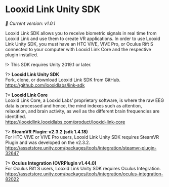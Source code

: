 # Looxid Link Unity SDK

*:rocket: Current version: v1.0.1*

Looxid Link SDK allows you to receive biometric signals in real time from Looxid Link and use them to create VR applications.
In order to use Looxid Link Unity SDK, you must have an HTC VIVE, VIVE Pro, or Oculus Rift S connected to your computer with Looxid Link Core and the respective plugin installed.

!> This SDK requires Unity 2019.1 or later.

?> **Looxid Link Unity SDK**<br>Fork, clone, or download Looxid Link SDK from GitHub.<br>https://github.com/looxidlabs/link-sdk

?> **Looxid Link Core**<br>Looxid Link Core, a Looxid Labs’ proprietary software, is where the raw EEG data is processed and hence, the mind indexes such as attention, relaxation, and brain activity, as well as the different brain frequencies are identified.<br>https://looxidlink.looxidlabs.com/product/looxid-link-core

?> **SteamVR Plugin: v2.3.2 (sdk 1.4.18)**<br>For HTC VIVE or VIVE Pro users, Looxid Link Unity SDK requires SteamVR Plugin and was developed on the v2.3.2.<br>https://assetstore.unity.com/packages/tools/integration/steamvr-plugin-32647

?> **Oculus Integration (OVRPlugin v1.44.0)**<br>For Oculus Rift S users, Looxid Link Unity SDK requires Oculus Integration.<br>https://assetstore.unity.com/packages/tools/integration/oculus-integration-82022
